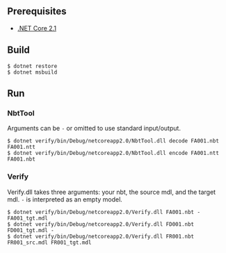 ## Prerequisites

* [.NET Core 2.1](https://www.microsoft.com/net/download/dotnet-core/2.1)

## Build

```
$ dotnet restore
$ dotnet msbuild
```

## Run

### NbtTool

Arguments can be `-` or omitted to use standard input/output.

```
$ dotnet verify/bin/Debug/netcoreapp2.0/NbtTool.dll decode FA001.nbt FA001.ntt
$ dotnet verify/bin/Debug/netcoreapp2.0/NbtTool.dll encode FA001.ntt FA001.nbt
```

### Verify

Verify.dll takes three arguments: your nbt, the source mdl, and the target mdl.
`-` is interpreted as an empty model.

```
$ dotnet verify/bin/Debug/netcoreapp2.0/Verify.dll FA001.nbt - FA001_tgt.mdl
$ dotnet verify/bin/Debug/netcoreapp2.0/Verify.dll FD001.nbt FD001_tgt.mdl -
$ dotnet verify/bin/Debug/netcoreapp2.0/Verify.dll FR001.nbt FR001_src.mdl FR001_tgt.mdl
```
